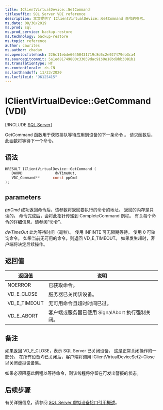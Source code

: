 ```yaml
---
title: IClientVirtualDevice::GetCommand
titlesuffix: SQL Server VDI reference
description: 本文提供了 IClientVirtualDevice::GetCommand 命令的参考。
ms.date: 08/30/2019
ms.prod: sql
ms.prod_service: backup-restore
ms.technology: backup-restore
ms.topic: reference
author: cawrites
ms.author: chadam
ms.openlocfilehash: 226c11ebde66450431719c8d6c2e027479eb3ca4
ms.sourcegitcommit: 5a1ed81749800c33059dac91b0e18bd8bb3081b1
ms.translationtype: HT
ms.contentlocale: zh-CN
ms.lasthandoff: 11/23/2020
ms.locfileid: "96125415"
---
```

# <a name="iclientvirtualdevicegetcommand-vdi"></a>IClientVirtualDevice::GetCommand (VDI)

[!INCLUDE [SQL Server](../../../includes/applies-to-version/sqlserver.md)]

GetCommand 函数用于获取排队等待应用到设备的下一条命令  。 请求函数后，此函数将等待下一个命令。

## <a name="syntax"></a>语法

```c
HRESULT IClientVirtualDevice::GetCommand (
   DWORD               dwTimeOut,
   VDC_Command**      const ppCmd
);
```

## <a name="parameters"></a>parameters

*ppCmd* 成功返回命令后，该参数将返回要执行的命令的地址。 返回的内存是只读的。 命令完成后，会将此指针传递到 CompleteCommand 例程。 有关每个命令的详细信息，请参阅“命令”。

*dwTimeOut* 此为等待时间（毫秒）。 使用 INFINTE 可无限期等待。 使用 0 可轮询命令。 如果当前无可用的命令，则返回 VD_E_TIMEOUT。 如果发生超时，客户端将决定后续操作。

## <a name="return-value"></a>返回值

|返回值 | 说明 |
|---|---|
| NOERROR | 已获取命令。 |
| VD_E_CLOSE | 服务器已关闭该设备。 |
| VD_E_TIMEOUT | 无可用命令且超时时间已过。 |
| VD_E_ABORT | 客户端或服务器已使用 SignalAbort 执行强制关闭。 |

## <a name="remarks"></a>备注

如果返回 VD_E_CLOSE，表示 SQL Server 已关闭设备。 这是正常关闭操作的一部分。 在所有设备均已关闭后，客户端将调用 IClientVirtualDeviceSet2::Close 以关闭虚拟设备集。

如果必须阻塞此例程以等待命令，则该线程将停留在可发出警报的状态。

## <a name="next-steps"></a>后续步骤

有关详细信息，请参阅 [SQL Server 虚拟设备接口引用概述](reference-virtual-device-interface.md)。